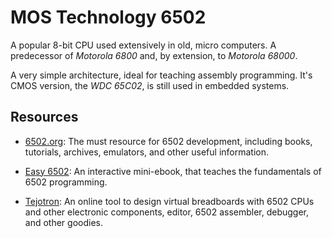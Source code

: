 MOS Technology 6502
===================

A popular 8-bit CPU used extensively in old, micro computers.
A predecessor of _Motorola 6800_ and, by extension, to _Motorola 68000_.

A very simple architecture, ideal for teaching assembly programming.
It's CMOS version, the _WDC 65C02_, is still used in embedded systems.


Resources
---------

 - [6502.org](http://6502.org/):
   The must resource for 6502 development, including books, tutorials, archives,
   emulators, and other useful information.

 - [Easy 6502](http://skilldrick.github.io/easy6502/):
   An interactive mini-ebook, that teaches the fundamentals of 6502 programming.
 - [Tejotron](https://www.tejotron.com/):
   An online tool to design virtual breadboards with 6502 CPUs and other
   electronic components, editor, 6502 assembler, debugger, and other goodies.
